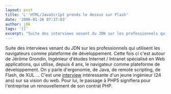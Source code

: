 ```yaml
---
layout: post
title: 'L''HTML/JavaScript prends le dessus sur Flash'
date: '2006-01-26 07:37:03'
author: j0k
tags: '[]'
excerpt: "Suite des interviews venant du JDN sur les professionnels qui utilisent les navigateurs comme plateforme de développement. Cette fois ci c'est autour de Jérôme Grondin, Ingénieur d'études Internet / Intranet spécialisé en Web applications, qui utilise, depuis 4 ans, le navigateur comme plateforme de développement.     \nOn y parle d'ergonomie, de Java, de remote      …"
---
```


Suite des interviews venant du JDN sur les professionnels qui utilisent les navigateurs comme plateforme de développement. Cette fois ci c'est autour de Jérôme Grondin, Ingénieur d'études Internet / Intranet spécialisé en Web applications, qui utilise, depuis 4 ans, le navigateur comme plateforme de développement.
On y parle d'ergonomie, de Java, de remote scripting, de Flash, de XUL ...   C'est une [interview](http://developpeur.journaldunet.com/itws/060124-itw-apside-grondin.shtml) intéressante d'un jeune ingénieur (24 ans) sur sa vision du web. Pour lui, le passage à PHP5 signifiera pour l'entreprise un renouvellement de son contrat PHP.
